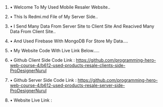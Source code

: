 1. • Welcome To My Used Mobile Resaler Website..
2. • This Is Redmi.md File of My Server Side..
3. • I Send Many Data From Server Site to Client Site And Reacived Many Data From Client Site..
5. • And Used Firebase With MongoDB For Store My Data....

6. • My Website Code With Live Link Below.....
7. • Github Client Side Code Link : https://github.com/programming-hero-web-course-4/b612-used-products-resale-clients-side-ProDesignerNurul
8. • Github Server Side Code Link : https://github.com/programming-hero-web-course-4/b612-used-products-resale-server-side-ProDesignerNurul
9. • Website Live Link : 